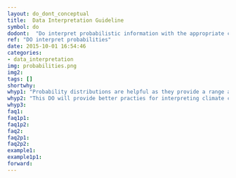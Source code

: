 ```yaml
---
layout: do_dont_conceptual
title:  Data Interpretation Guideline
symbol: do
dodont:  "Do interpret probabilistic information with the appropriate context"
ref: "DO interpret probabilities" 
date: 2015-10-01 16:54:46
categories:
- data_interpretation
img: probabilities.png
img2: 
tags: []
shortwhy:
whyp1: "Probability distributions are helpful as they provide a range and more likely outcomes.  They can, however, give a false sense of knowing the underlying distribution.   This is particularly true for global climate model simulations as they are not designed to give an unbias estimate of the range of uncertainties.   While there is a recognized need to know how to better combine quantifiable (from ensembles) with unquantifiable (from knowledge gaps) information (NRC 2012), there are also ways to use what we know now to better interpret probabilistic information from global climate model simulations."  
whyp2: "This DO will provide better practies for interpreting climate change related probablities."
whyp3:
faq1:
faq1p1:
faq1p2:
faq2: 
faq2p1:
faq2p2:
example1:
example1p1:
forward:
---
```

